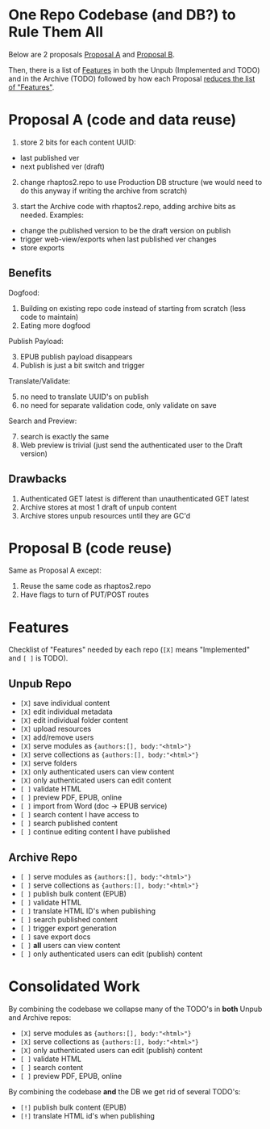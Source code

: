 One Repo Codebase (and DB?) to Rule Them All
=======================================

Below are 2 proposals [Proposal A](#proposal-a-code-and-data-reuse) and [Proposal B](#proposal-b-code-reuse).

Then, there is a list of [Features](#features) in both the Unpub (Implemented and TODO) and in the Archive (TODO)
followed by how each Proposal [reduces the list of "Features"](#consolidated-work).

Proposal A (code and data reuse)
=================================

1. store 2 bits for each content UUID:
  - last published ver
  - next published ver (draft)

2. change rhaptos2.repo to use Production DB structure
  (we would need to do this anyway if writing the archive from scratch)

3. start the Archive code with rhaptos2.repo, adding archive bits as needed. Examples:
  - change the published version to be the draft version on publish
  - trigger web-view/exports when last published ver changes
  - store exports


Benefits
---------

Dogfood:

1. Building on existing repo code instead of starting from scratch (less code to maintain)
2. Eating more dogfood

Publish Payload:

3. EPUB publish payload disappears
4. Publish is just a bit switch and trigger

Translate/Validate:

5. no need to translate UUID's on publish
6. no need for separate validation code, only validate on save

Search and Preview:

7. search is exactly the same
8. Web preview is trivial (just send the authenticated user to the Draft version)


Drawbacks
----------

1. Authenticated GET latest is different than unauthenticated GET latest
2. Archive stores at most 1 draft of unpub content
3. Archive stores unpub resources until they are GC'd



Proposal B (code reuse)
========================

Same as Proposal A except:

1. Reuse the same code as rhaptos2.repo
2. Have flags to turn of PUT/POST routes




Features
=========

Checklist of "Features" needed by each repo (`[X]` means "Implemented" and `[ ]` is TODO).

Unpub Repo
-----------

- `[X]` save individual content
- `[X]` edit individual metadata
- `[X]` edit individual folder content
- `[X]` upload resources
- `[X]` add/remove users
- `[X]` serve modules as `{authors:[], body:"<html>"}`
- `[X]` serve collections as `{authors:[], body:"<html>"}`
- `[X]` serve folders
- `[X]` only authenticated users can view content
- `[X]` only authenticated users can edit content
- `[ ]` validate HTML
- `[ ]` preview PDF, EPUB, online
- `[ ]` import from Word (doc -> EPUB service)
- `[ ]` search content I have access to
- `[ ]` search published content
- `[ ]` continue editing content I have published



Archive Repo
-------------

- `[ ]` serve modules as `{authors:[], body:"<html>"}`
- `[ ]` serve collections as `{authors:[], body:"<html>"}`
- `[ ]` publish bulk content (EPUB)
- `[ ]` validate HTML
- `[ ]` translate HTML ID's when publishing
- `[ ]` search published content
- `[ ]` trigger export generation
- `[ ]` save export docs
- `[ ]` **all** users can view content
- `[ ]` only authenticated users can edit (publish) content


Consolidated Work
==================

By combining the codebase we collapse many of the TODO's in **both** Unpub and Archive repos:

- `[X]` serve modules as `{authors:[], body:"<html>"}`
- `[X]` serve collections as `{authors:[], body:"<html>"}`
- `[X]` only authenticated users can edit (publish) content
- `[ ]` validate HTML
- `[ ]` search content
- `[ ]` preview PDF, EPUB, online


By combining the codebase **and** the DB we get rid of several TODO's:

- `[!]` publish bulk content (EPUB)
- `[!]` translate HTML id's when publishing
